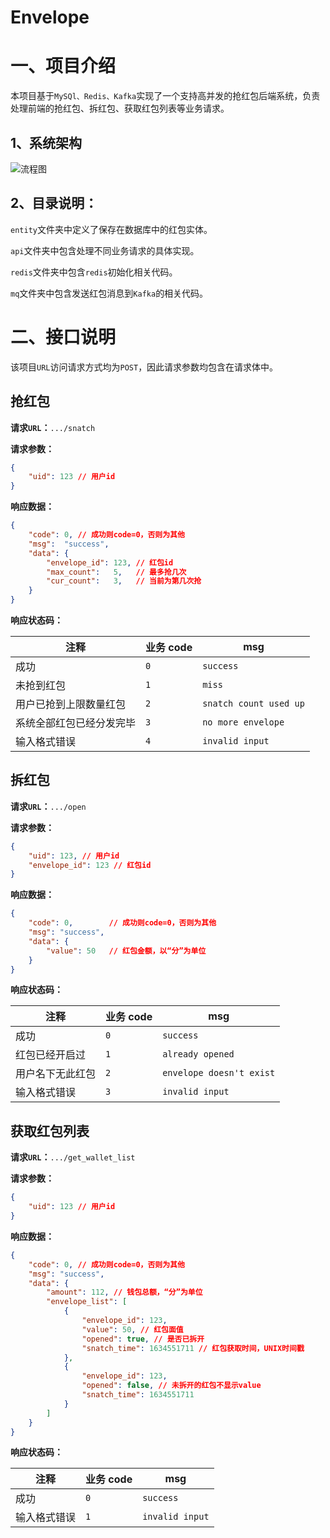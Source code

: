 # Envelope

# 一、项目介绍
本项目基于`MySQl、Redis、Kafka`实现了一个支持高并发的抢红包后端系统，负责处理前端的抢红包、拆红包、获取红包列表等业务请求。

## 1、系统架构

<img src="C:\Users\hongt\Pictures\流程图.jpg" alt="流程图"  />



## 2、目录说明：

`entity`文件夹中定义了保存在数据库中的红包实体。

`api`文件夹中包含处理不同业务请求的具体实现。

`redis`文件夹中包含`redis`初始化相关代码。

`mq`文件夹中包含发送红包消息到`Kafka`的相关代码。

# 二、接口说明

该项目`URL`访问请求方式均为`POST`，因此请求参数均包含在请求体中。

## 抢红包

**请求`URL`：**`.../snatch`

**请求参数：**

```json
{
	"uid": 123 // 用户id
}
```

**响应数据：**

```json
{
	"code": 0, // 成功则code=0，否则为其他
	"msg":  "success", 
	"data": {
        "envelope_id": 123, // 红包id
        "max_count":   5,   // 最多抢几次
        "cur_count":   3,   // 当前为第几次抢
    }
}
```

**响应状态码：**

| 注释                     | 业务 code | msg                    |
| ------------------------ | --------- | ---------------------- |
| 成功                     | `0`       | `success`              |
| 未抢到红包               | `1`       | `miss`                 |
| 用户已抢到上限数量红包   | `2`       | `snatch count used up` |
| 系统全部红包已经分发完毕 | `3`       | `no more envelope`     |
| 输入格式错误             | `4`       | `invalid input`        |

## 拆红包

**请求`URL`：**`.../open`

**请求参数：**

```json
{
    "uid": 123, // 用户id
    "envelope_id": 123 // 红包id
}
```

**响应数据：**

```json
{
    "code": 0,        // 成功则code=0，否则为其他
    "msg": "success",
    "data": {
        "value": 50   // 红包金额，以“分”为单位
    }
}
```

**响应状态码：**

| 注释             | 业务 code | msg                      |
| ---------------- | --------- | ------------------------ |
| 成功             | `0`       | `success`                |
| 红包已经开启过   | `1`       | `already opened`         |
| 用户名下无此红包 | `2`       | `envelope doesn't exist` |
| 输入格式错误     | `3`       | `invalid input`          |

## 获取红包列表

**请求`URL`：**`.../get_wallet_list`

**请求参数：**

```json
{
    "uid": 123 // 用户id
}
```

**响应数据：**

```json
{
    "code": 0, // 成功则code=0，否则为其他
    "msg": "success",
    "data": {
        "amount": 112, // 钱包总额，“分”为单位
        "envelope_list": [
            {
                "envelope_id": 123,
                "value": 50, // 红包面值
                "opened": true, // 是否已拆开
                "snatch_time": 1634551711 // 红包获取时间，UNIX时间戳
            },
            {
                "envelope_id": 123,
                "opened": false, // 未拆开的红包不显示value
                "snatch_time": 1634551711 
            }
        ]
    }
}
```

**响应状态码：**

| 注释         | 业务 code | msg             |
| ------------ | --------- | --------------- |
| 成功         | `0`       | `success`       |
| 输入格式错误 | `1`       | `invalid input` |

